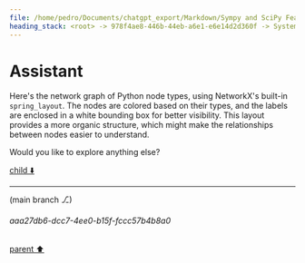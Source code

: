 ```yaml
---
file: /home/pedro/Documents/chatgpt_export/Markdown/Sympy and SciPy Features.md
heading_stack: <root> -> 978f4ae8-446b-44eb-a6e1-e6e14d2d360f -> System -> 29d455d7-aacc-4725-b3ef-918114effb01 -> System -> aaa2e7d9-3bdd-4fad-911a-31b12dc2a648 -> User -> 8538284c-0352-43f1-8abc-46b21e1b06e8 -> Assistant -> SymPy -> SciPy -> aaa207bb-2094-4403-8ec6-18f904a315cd -> User -> 729fb28a-7915-4de4-b6fc-86073b9c59ea -> Assistant -> 8ba7491e-258c-4b35-adb8-30c8f6253da5 -> Tool -> 34a917f5-16d6-4338-bd6c-6494cea2cf50 -> Assistant -> SymPy: Symbolic Computing -> e221c1b0-a165-471d-8c39-314344d99fb9 -> Assistant -> 575a9e32-8e21-45b5-a224-0aae541e3df7 -> Tool -> 8fa51d1f-ce37-4660-b6e4-2a6f71562970 -> Assistant -> 63c42cc1-0fa2-479e-aeb0-f63bf89488fb -> Assistant -> f359e1ab-aeba-49b4-aceb-57b2aebb5ebc -> Tool -> 3f3de047-a51c-4010-ad4c-820419d23279 -> Assistant -> 2be30db6-989f-4daf-b8dd-3b3098b5e329 -> Assistant -> 6374a92e-ccbd-46e2-9f1b-d9774b21d029 -> Tool -> 2c8f8f7d-6dd2-4d5c-a440-7aacd107b75e -> Assistant -> 5b1d05d6-728a-435f-9a49-4bad487bb77b -> Assistant -> 744424e2-f97a-4c44-8a89-fed99c0341f1 -> Tool -> 8c7b629a-c632-4706-afdf-814b17766ca1 -> Assistant -> c62752a0-f201-4ee4-96ee-0435da370067 -> Assistant -> 6fbf4829-b77e-4300-aa99-f68a48b19fb7 -> Tool -> 1d81d149-213a-4f27-857e-8d6bec21bcef -> Assistant -> aaa203e3-859d-4bd5-9df9-adb78b399b4b -> User -> 7ddc7f98-9575-4d28-b101-27f817b05527 -> Assistant -> SymPy: Advanced Features -> b267a54d-9f69-42fc-90c0-2ebc5839474f -> Assistant -> ce6a6003-0b87-47bf-82fc-c4717529ecdf -> Tool -> 40577064-962e-4ae7-93b3-f221b6a581f8 -> Assistant -> d415a7f3-4f92-4e5d-a170-15079c97f642 -> Assistant -> c12f27d2-11a4-4bb4-9240-dfeca4dece5c -> Tool -> e4f3c962-9d1c-4f50-bdc4-c3e005108fc4 -> Assistant -> 6e9f2fa6-6078-4627-a045-dc0c6a2a58e9 -> Assistant -> 3e25bced-b06f-4224-a09c-44a7adbe885d -> Tool -> 6f9cb60a-92e3-4ae9-9ff9-a97cf787e77e -> Assistant -> aaa2f9f1-add4-4e07-882e-c27258fca6a4 -> User -> c60517be-a67e-4f4d-b517-fde601274b3c -> Assistant -> SciPy: Advanced Features -> 01e74733-c2da-4dae-b23e-edbe3c46d619 -> Assistant -> 87a16e2b-fb8f-413e-9c96-7ffa1da5e422 -> Tool -> 133b267c-a5a2-4241-99e5-a9d8b41f7324 -> Assistant -> 50a06526-4d88-4690-9182-9f638815ba38 -> Assistant -> 5b31b798-d6c9-4e9d-81a3-7c5ab75f8459 -> Tool -> 748f73fa-a21c-4258-925e-098e6cf2388c -> Assistant -> 259f2564-903a-46eb-a8c2-1c61737ac402 -> Assistant -> cf4c7b14-bdd0-489c-8564-6f90da53c51a -> Tool -> 4eb0ca4d-4eb9-4539-868c-5023caca8627 -> Assistant -> 777a44e3-83bf-4084-8d6d-4066d57d41a8 -> Assistant -> 37e7b5d2-9627-4c5a-afb5-b536458e6d77 -> Tool -> 46bf0851-0ce5-48fc-9243-52a5b84eb8c3 -> Assistant -> 56e05878-e3e4-4585-b6ab-108a73a472fe -> Assistant -> 00e5b15e-f382-4c48-a0e7-a5933398de20 -> Tool -> 7fae61c3-a488-4409-bb39-730a9fa327be -> Assistant -> b3df32dc-571e-4576-9d11-a1a53d8ba0ad -> Assistant -> f4711cdc-a7ec-45bd-a4c6-11c48880d0e3 -> Tool -> 477d0ae2-cb8c-413b-b62c-85fee3204eae -> Assistant -> aaa2d015-1734-4d7e-9d39-e5ad0f7b7196 -> User -> a365069f-1156-400b-885f-55cbcc1acd09 -> Assistant -> Fractal Visualization: Mandelbrot Set -> a25ecd3d-d2c3-4687-a3cc-efa45ee3f6b1 -> Assistant -> b4c0ca35-0df8-4ab6-a1f0-06a753ba0bc5 -> Tool -> 41ca0aa8-04c9-4076-90d8-5edb95bdcfb5 -> Assistant -> Double Pendulum: Chaos Theory in Action -> 1bc21ab5-17e5-46df-8c45-902c49435799 -> Assistant -> aaa2dce2-9001-4ca8-b27a-fd23329a5ae2 -> User -> 25dd7f2e-2d2a-4d4b-9568-8fb63a32d9a6 -> Assistant -> Fourier Transform: Frequency Spectrum of a Signal -> 98c60eda-679c-4a16-ab97-0710a770b1a7 -> Assistant -> 04914a59-4009-45eb-a136-dd967b0d59fc -> Tool -> 4797d203-25ea-4ac8-8d85-4adbf0caf21f -> Assistant -> c8fd7b64-57a2-4dde-9954-d372c0d7108d -> Assistant -> 1e0ed094-1c39-4b3d-a777-ccaab314d3f3 -> Tool -> d638ce98-d8fb-4eb2-8785-7fc7d65ba94e -> Assistant -> Wavelet Transform: Time-Frequency Analysis -> 8ca42ad3-e341-4625-962f-c60d1b917efd -> Assistant -> f8e25551-5680-4fad-8daf-b364d3ab6ada -> Tool -> 1a6f3d92-447b-420c-a720-5a23fadbbb66 -> Assistant -> b2b72690-b271-4727-9f69-4c6359b2d86c -> Assistant -> aaa26cd4-7470-4873-a98a-a65105e05b82 -> User -> 35b50595-4bd8-42d4-bf1b-5cb7fcb75fcf -> Assistant -> 34d73f8f-a7c6-4ec1-96c7-4030ec5d6fe9 -> Tool -> 21db01c1-9027-44d9-821e-b14770c7481a -> Assistant -> aaa2d3f8-481b-44e4-87a5-f1b3b2ba48fb -> User -> 0b134729-1aae-4f07-ab85-27a84fb08760 -> Assistant -> 07f7f0cf-c77c-44cb-9d88-48ba0dda5692 -> Assistant -> 3123af37-ed03-45b1-a94c-181c79bc84da -> Tool -> db4814a9-e550-49e8-900a-17bf6dbb42c5 -> Assistant -> f73197db-e001-4a4e-b150-3a93ecf28249 -> Assistant -> 6c2b6b79-bd02-4df0-b784-c5bf2b3877e6 -> Tool -> 7247fe1a-f750-4974-96ba-bd01248c88fd -> Assistant -> aaa2e785-5cb7-4267-996f-ca64bd1ac289 -> User -> 656f3063-d19d-4559-87a8-107129d88aab -> Assistant -> 05752ef9-f1b8-4118-bd65-e47cdb92f376 -> Assistant -> 71995685-b7ed-4f0d-a96b-b945f98de478 -> Tool -> cc8d159b-df31-4159-8200-525b250e74b1 -> Assistant -> b3fbbba7-5341-4464-a1bc-c7e0bec5d83e -> Assistant -> f57ad507-86b6-46aa-84ce-535b9fd83f3a -> Tool -> ed252c3d-2c4c-4a31-a5f2-55f69b22dc05 -> Assistant -> f9b11dfe-5dc1-4c11-b7c7-15ab03d9c7aa -> Assistant -> 190d13ae-d4d9-4333-92f6-3e1b513811f5 -> Tool -> 0a7857f0-24c5-4864-a95f-7a85b9d2071f -> Assistant -> 97ffa826-5e8c-49ec-9293-8d9e312d438a -> Assistant -> bd7d2d17-b5da-43b6-a78f-2c7277673e84 -> Tool -> 66821932-d9ef-45fe-ad91-3981240569f9 -> Assistant -> 06231428-2640-4aaa-810d-315a5a70f029 -> Assistant -> aaa2f28e-6273-412d-8432-f83d96ab5344 -> User -> 88b3113e-e743-4aa1-89c7-302a3af65af7 -> Assistant -> 56dd962c-8342-492b-8d59-6cfe3cc7d25c -> Assistant -> 842c80cf-ffac-44ec-bb5f-644a49e397a6 -> Tool -> baa4cde8-a31e-4284-ae63-dba686f0c06c -> Assistant
---
```

# Assistant

Here's the network graph of Python node types, using NetworkX's built-in `spring_layout`. The nodes are colored based on their types, and the labels are enclosed in a white bounding box for better visibility. This layout provides a more organic structure, which might make the relationships between nodes easier to understand.

Would you like to explore anything else?

[child ⬇️](#aaa27db6-dcc7-4ee0-b15f-fccc57b4b8a0)

---

(main branch ⎇)
###### aaa27db6-dcc7-4ee0-b15f-fccc57b4b8a0
[parent ⬆️](#baa4cde8-a31e-4284-ae63-dba686f0c06c)
